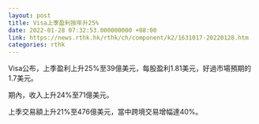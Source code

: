 ```yaml
---
layout: post
title: Visa上季盈利按年升25%
date: 2022-01-28 07:32:53.000000000 +08:00
link: https://news.rthk.hk/rthk/ch/component/k2/1631017-20220128.htm
categories: rthk
---
```


Visa公布，上季盈利上升25%至39億美元，每股盈利1.81美元，好過市場預期的1.7美元。

期內，收入上升24%至71億美元。

上季交易額上升21%至476億美元，當中跨境交易增幅達40%。
